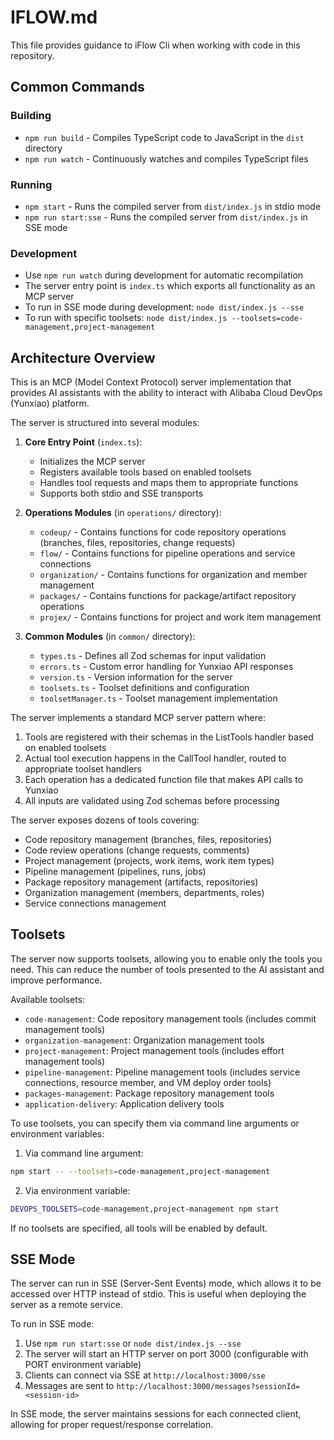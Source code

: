 # IFLOW.md

This file provides guidance to iFlow Cli when working with code in this repository.

## Common Commands

### Building
- `npm run build` - Compiles TypeScript code to JavaScript in the `dist` directory
- `npm run watch` - Continuously watches and compiles TypeScript files

### Running
- `npm start` - Runs the compiled server from `dist/index.js` in stdio mode
- `npm run start:sse` - Runs the compiled server from `dist/index.js` in SSE mode

### Development
- Use `npm run watch` during development for automatic recompilation
- The server entry point is `index.ts` which exports all functionality as an MCP server
- To run in SSE mode during development: `node dist/index.js --sse`
- To run with specific toolsets: `node dist/index.js --toolsets=code-management,project-management`

## Architecture Overview

This is an MCP (Model Context Protocol) server implementation that provides AI assistants with the ability to interact with Alibaba Cloud DevOps (Yunxiao) platform. 

The server is structured into several modules:

1. **Core Entry Point** (`index.ts`):
   - Initializes the MCP server
   - Registers available tools based on enabled toolsets
   - Handles tool requests and maps them to appropriate functions
   - Supports both stdio and SSE transports

2. **Operations Modules** (in `operations/` directory):
   - `codeup/` - Contains functions for code repository operations (branches, files, repositories, change requests)
   - `flow/` - Contains functions for pipeline operations and service connections
   - `organization/` - Contains functions for organization and member management
   - `packages/` - Contains functions for package/artifact repository operations
   - `projex/` - Contains functions for project and work item management

3. **Common Modules** (in `common/` directory):
   - `types.ts` - Defines all Zod schemas for input validation
   - `errors.ts` - Custom error handling for Yunxiao API responses
   - `version.ts` - Version information for the server
   - `toolsets.ts` - Toolset definitions and configuration
   - `toolsetManager.ts` - Toolset management implementation

The server implements a standard MCP server pattern where:
1. Tools are registered with their schemas in the ListTools handler based on enabled toolsets
2. Actual tool execution happens in the CallTool handler, routed to appropriate toolset handlers
3. Each operation has a dedicated function file that makes API calls to Yunxiao
4. All inputs are validated using Zod schemas before processing

The server exposes dozens of tools covering:
- Code repository management (branches, files, repositories)
- Code review operations (change requests, comments)
- Project management (projects, work items, work item types)
- Pipeline management (pipelines, runs, jobs)
- Package repository management (artifacts, repositories)
- Organization management (members, departments, roles)
- Service connections management

## Toolsets

The server now supports toolsets, allowing you to enable only the tools you need. This can reduce the number of tools presented to the AI assistant and improve performance.

Available toolsets:
- `code-management`: Code repository management tools (includes commit management tools)
- `organization-management`: Organization management tools
- `project-management`: Project management tools (includes effort management tools)
- `pipeline-management`: Pipeline management tools (includes service connections, resource member, and VM deploy order tools)
- `packages-management`: Package repository management tools
- `application-delivery`: Application delivery tools

To use toolsets, you can specify them via command line arguments or environment variables:

1. Via command line argument:
```bash
npm start -- --toolsets=code-management,project-management
```

2. Via environment variable:
```bash
DEVOPS_TOOLSETS=code-management,project-management npm start
```

If no toolsets are specified, all tools will be enabled by default.

## SSE Mode

The server can run in SSE (Server-Sent Events) mode, which allows it to be accessed over HTTP instead of stdio. This is useful when deploying the server as a remote service.

To run in SSE mode:
1. Use `npm run start:sse` or `node dist/index.js --sse`
2. The server will start an HTTP server on port 3000 (configurable with PORT environment variable)
3. Clients can connect via SSE at `http://localhost:3000/sse`
4. Messages are sent to `http://localhost:3000/messages?sessionId=<session-id>`

In SSE mode, the server maintains sessions for each connected client, allowing for proper request/response correlation.